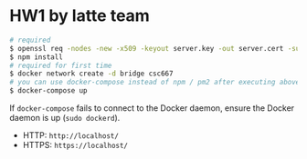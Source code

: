 # HW1 by latte team

```sh
# required
$ openssl req -nodes -new -x509 -keyout server.key -out server.cert -subj '/'
$ npm install
# required for first time
$ docker network create -d bridge csc667
# you can use docker-compose instead of npm / pm2 after executing above commands
$ docker-compose up
```

If `docker-compose` fails to connect to the Docker daemon, ensure the Docker daemon is up (`sudo dockerd`).

- HTTP: `http://localhost/`
- HTTPS: `https://localhost/`

